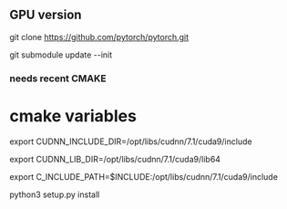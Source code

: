## GPU version
git clone https://github.com/pytorch/pytorch.git

git submodule update --init

### needs recent CMAKE

# cmake variables

export CUDNN_INCLUDE_DIR=/opt/libs/cudnn/7.1/cuda9/include

export CUDNN_LIB_DIR=/opt/libs/cudnn/7.1/cuda9/lib64

export C_INCLUDE_PATH=$INCLUDE:/opt/libs/cudnn/7.1/cuda9/include

python3 setup.py install

